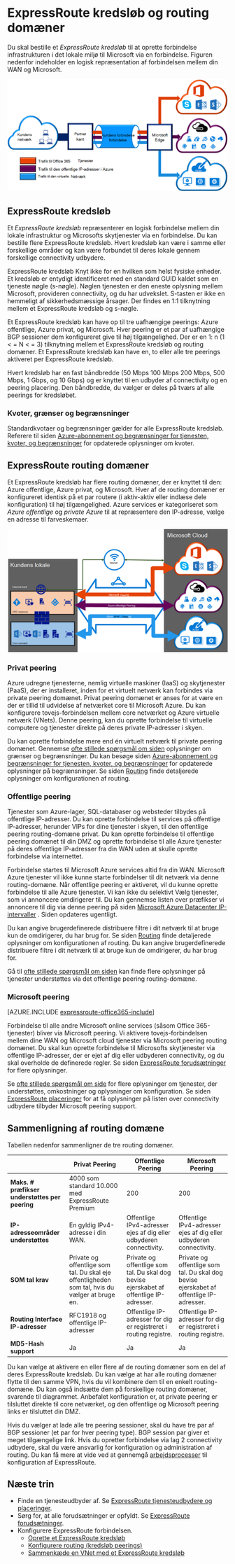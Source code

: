 <properties 
   pageTitle="ExpressRoute kredsløb og routing domæner | Microsoft Azure"
   description="Denne side indeholder en oversigt over ExpressRoute kredsløb og routing domæner."
   documentationCenter="na"
   services="expressroute"
   authors="cherylmc"
   manager="carmonm"
   editor=""/>
<tags 
   ms.service="expressroute"
   ms.devlang="na"
   ms.topic="article" 
   ms.tgt_pltfrm="na"
   ms.workload="infrastructure-services" 
   ms.date="10/10/2016"
   ms.author="cherylmc"/>

# <a name="expressroute-circuits-and-routing-domains"></a>ExpressRoute kredsløb og routing domæner

 Du skal bestille et *ExpressRoute kredsløb* til at oprette forbindelse infrastrukturen i det lokale miljø til Microsoft via en forbindelse. Figuren nedenfor indeholder en logisk repræsentation af forbindelsen mellem din WAN og Microsoft.

![](./media/expressroute-circuit-peerings/expressroute-basic.png)

## <a name="expressroute-circuits"></a>ExpressRoute kredsløb

Et *ExpressRoute kredsløb* repræsenterer en logisk forbindelse mellem din lokale infrastruktur og Microsofts skytjenester via en forbindelse. Du kan bestille flere ExpressRoute kredsløb. Hvert kredsløb kan være i samme eller forskellige områder og kan være forbundet til deres lokale gennem forskellige connectivity udbydere. 

ExpressRoute kredsløb Knyt ikke for en hvilken som helst fysiske enheder. Et kredsløb er entydigt identificeret med en standard GUID kaldet som en tjeneste nøgle (s-nøgle). Nøglen tjenesten er den eneste oplysning mellem Microsoft, provideren connectivity, og du har udvekslet. S-tasten er ikke en hemmeligt af sikkerhedsmæssige årsager. Der findes en 1:1 tilknytning mellem et ExpressRoute kredsløb og s-nøgle.

Et ExpressRoute kredsløb kan have op til tre uafhængige peerings: Azure offentlige, Azure privat, og Microsoft. Hver peering er et par af uafhængige BGP sessioner dem konfigureret give til høj tilgængelighed. Der er en 1: n (1 < = N < = 3) tilknytning mellem et ExpressRoute kredsløb og routing domæner. Et ExpressRoute kredsløb kan have en, to eller alle tre peerings aktiveret per ExpressRoute kredsløb.
 
Hvert kredsløb har en fast båndbredde (50 Mbps 100 Mbps 200 Mbps, 500 Mbps, 1 Gbps, og 10 Gbps) og er knyttet til en udbyder af connectivity og en peering placering. Den båndbredde, du vælger er deles på tværs af alle peerings for kredsløbet. 

### <a name="quotas-limits-and-limitations"></a>Kvoter, grænser og begrænsninger

Standardkvotaer og begrænsninger gælder for alle ExpressRoute kredsløb. Referere til siden [Azure-abonnement og begrænsninger for tjenesten, kvoter, og begrænsninger](../azure-subscription-service-limits.md) for opdaterede oplysninger om kvoter.

## <a name="expressroute-routing-domains"></a>ExpressRoute routing domæner

Et ExpressRoute kredsløb har flere routing domæner, der er knyttet til den: Azure offentlige, Azure privat, og Microsoft. Hver af de routing domæner er konfigureret identisk på et par routere (i aktiv-aktiv eller indlæse dele konfiguration) til høj tilgængelighed. Azure services er kategoriseret som *Azure offentlige* og *private Azure* til at repræsentere den IP-adresse, vælge en adresse til farveskemaer.


![](./media/expressroute-circuit-peerings/expressroute-peerings.png)


### <a name="private-peering"></a>Privat peering

Azure udregne tjenesterne, nemlig virtuelle maskiner (IaaS) og skytjenester (PaaS), der er installeret, inden for et virtuelt netværk kan forbindes via private peering domænet. Privat peering domænet er anses for at være en der er tillid til udvidelse af netværket core til Microsoft Azure. Du kan konfigurere tovejs-forbindelsen mellem core netværket og Azure virtuelle netværk (VNets). Denne peering, kan du oprette forbindelse til virtuelle computere og tjenester direkte på deres private IP-adresser i skyen.  

Du kan oprette forbindelse mere end én virtuelt netværk til private peering domænet. Gennemse [ofte stillede spørgsmål om siden](expressroute-faqs.md) oplysninger om grænser og begrænsninger. Du kan besøge siden [Azure-abonnement og begrænsninger for tjenesten, kvoter, og begrænsninger](../azure-subscription-service-limits.md) for opdaterede oplysninger på begrænsninger.  Se siden [Routing](expressroute-routing.md) finde detaljerede oplysninger om konfigurationen af routing.

### <a name="public-peering"></a>Offentlige peering

Tjenester som Azure-lager, SQL-databaser og websteder tilbydes på offentlige IP-adresser. Du kan oprette forbindelse til services på offentlige IP-adresser, herunder VIPs for dine tjenester i skyen, til den offentlige peering routing-domæne privat. Du kan oprette forbindelse til offentlige peering domænet til din DMZ og oprette forbindelse til alle Azure tjenester på deres offentlige IP-adresser fra din WAN uden at skulle oprette forbindelse via internettet. 

Forbindelse startes til Microsoft Azure services altid fra din WAN. Microsoft Azure tjenester vil ikke kunne starte forbindelser til dit netværk via denne routing-domæne. Når offentlige peering er aktiveret, vil du kunne oprette forbindelse til alle Azure tjenester. Vi kan ikke du selektivt Vælg tjenester, som vi annoncere omdirigerer til. Du kan gennemse listen over præfikser vi annoncere til dig via denne peering på siden [Microsoft Azure Datacenter IP-intervaller](http://www.microsoft.com/download/details.aspx?id=41653) . Siden opdateres ugentligt.

Du kan angive brugerdefinerede distribuere filtre i dit netværk til at bruge kun de omdirigerer, du har brug for. Se siden [Routing](expressroute-routing.md) finde detaljerede oplysninger om konfigurationen af routing. Du kan angive brugerdefinerede distribuere filtre i dit netværk til at bruge kun de omdirigerer, du har brug for. 

Gå til [ofte stillede spørgsmål om siden](expressroute-faqs.md) kan finde flere oplysninger på tjenester understøttes via det offentlige peering routing-domæne. 
 
### <a name="microsoft-peering"></a>Microsoft peering

[AZURE.INCLUDE [expressroute-office365-include](../../includes/expressroute-office365-include.md)]

Forbindelse til alle andre Microsoft online services (såsom Office 365-tjenester) bliver via Microsoft peering. Vi aktivere tovejs-forbindelsen mellem dine WAN og Microsoft cloud tjenester via Microsoft peering routing domænet. Du skal kun oprette forbindelse til Microsofts skytjenester via offentlige IP-adresser, der er ejet af dig eller udbyderen connectivity, og du skal overholde de definerede regler. Se siden [ExpressRoute forudsætninger](expressroute-prerequisites.md) for flere oplysninger.

Se [ofte stillede spørgsmål om side](expressroute-faqs.md) for flere oplysninger om tjenester, der understøttes, omkostninger og oplysninger om konfiguration. Se siden [ExpressRoute placeringer](expressroute-locations.md) for at få oplysninger på listen over connectivity udbydere tilbyder Microsoft peering support.

## <a name="routing-domain-comparison"></a>Sammenligning af routing domæne

Tabellen nedenfor sammenligner de tre routing domæner.

||**Privat Peering**|**Offentlige Peering**|**Microsoft Peering**|
|---|---|---|---|
|**Maks. # præfikser understøttes per peering**|4000 som standard 10.000 med ExpressRoute Premium|200|200|
|**IP-adresseområder understøttes**|En gyldig IPv4-adresse i din WAN.|Offentlige IPv4-adresser ejes af dig eller udbyderen connectivity.|Offentlige IPv4-adresser ejes af dig eller udbyderen connectivity.|
|**SOM tal krav**|Private og offentlige som tal. Du skal eje offentligheden som tal, hvis du vælger at bruge en. | Private og offentlige som tal. Du skal dog bevise ejerskabet af offentlige IP-adresser.| Private og offentlige som tal. Du skal dog bevise ejerskabet af offentlige IP-adresser.|
|**Routing Interface IP-adresser**|RFC1918 og offentlige IP-adresser|Offentlige IP-adresser for dig er registreret i routing registre.| Offentlige IP-adresser for dig er registreret i routing registre.|
|**MD5-Hash support**| Ja|Ja|Ja|

Du kan vælge at aktivere en eller flere af de routing domæner som en del af deres ExpressRoute kredsløb. Du kan vælge at har alle routing domæner flytte til den samme VPN, hvis du vil kombinere dem til en enkelt routing-domæne. Du kan også indsætte dem på forskellige routing domæner, svarende til diagrammet. Anbefalet konfiguration er, at private peering er tilsluttet direkte til core netværket, og den offentlige og Microsoft peering links er tilsluttet din DMZ.
 
Hvis du vælger at lade alle tre peering sessioner, skal du have tre par af BGP sessioner (et par for hver peering type). BGP session par giver et meget tilgængelige link. Hvis du opretter forbindelse via lag 2 connectivity udbydere, skal du være ansvarlig for konfiguration og administration af routing. Du kan få mere at vide ved at gennemgå [arbejdsprocesser](expressroute-workflows.md) til konfiguration af ExpressRoute.

## <a name="next-steps"></a>Næste trin

- Finde en tjenesteudbyder af. Se [ExpressRoute tjenesteudbydere og placeringer](expressroute-locations.md).
- Sørg for, at alle forudsætninger er opfyldt. Se [ExpressRoute forudsætninger](expressroute-prerequisites.md).
- Konfigurere ExpressRoute forbindelsen.
    - [Oprette et ExpressRoute kredsløb](expressroute-howto-circuit-classic.md)
    - [Konfigurere routing (kredsløb peerings)](expressroute-howto-routing-classic.md)
    - [Sammenkæde en VNet med et ExpressRoute kredsløb](expressroute-howto-linkvnet-classic.md)
